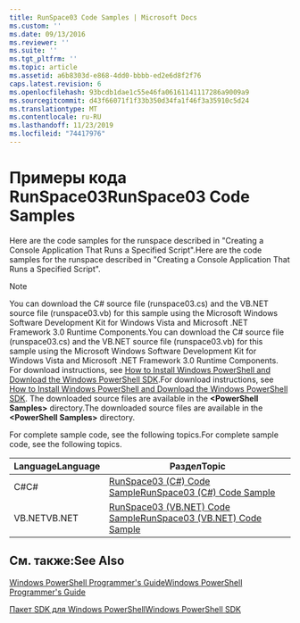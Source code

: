 ```yaml
---
title: RunSpace03 Code Samples | Microsoft Docs
ms.custom: ''
ms.date: 09/13/2016
ms.reviewer: ''
ms.suite: ''
ms.tgt_pltfrm: ''
ms.topic: article
ms.assetid: a6b8303d-e868-4dd0-bbbb-ed2e6d8f2f76
caps.latest.revision: 6
ms.openlocfilehash: 93bcdb1dae1c55e46fa06161141117286a9009a9
ms.sourcegitcommit: d43f66071f1f33b350d34fa1f46f3a35910c5d24
ms.translationtype: MT
ms.contentlocale: ru-RU
ms.lasthandoff: 11/23/2019
ms.locfileid: "74417976"
---
```

# <a name="runspace03-code-samples"></a><span data-ttu-id="0f2c6-102">Примеры кода RunSpace03</span><span class="sxs-lookup"><span data-stu-id="0f2c6-102">RunSpace03 Code Samples</span></span>

<span data-ttu-id="0f2c6-103">Here are the code samples for the runspace described in "Creating a Console Application That Runs a Specified Script".</span><span class="sxs-lookup"><span data-stu-id="0f2c6-103">Here are the code samples for the runspace described in "Creating a Console Application That Runs a Specified Script".</span></span>

> [!NOTE]
> <span data-ttu-id="0f2c6-104">You can download the C# source file (runspace03.cs) and the VB.NET source file (runspace03.vb) for this sample using the Microsoft Windows Software Development Kit for Windows Vista and Microsoft .NET Framework 3.0 Runtime Components.</span><span class="sxs-lookup"><span data-stu-id="0f2c6-104">You can download the C# source file (runspace03.cs) and the VB.NET source file (runspace03.vb) for this sample using the Microsoft Windows Software Development Kit for Windows Vista and Microsoft .NET Framework 3.0 Runtime Components.</span></span> <span data-ttu-id="0f2c6-105">For download instructions, see [How to Install Windows PowerShell and Download the Windows PowerShell SDK](/powershell/scripting/developer/installing-the-windows-powershell-sdk).</span><span class="sxs-lookup"><span data-stu-id="0f2c6-105">For download instructions, see [How to Install Windows PowerShell and Download the Windows PowerShell SDK](/powershell/scripting/developer/installing-the-windows-powershell-sdk).</span></span>
> <span data-ttu-id="0f2c6-106">The downloaded source files are available in the **\<PowerShell Samples>** directory.</span><span class="sxs-lookup"><span data-stu-id="0f2c6-106">The downloaded source files are available in the **\<PowerShell Samples>** directory.</span></span>

<span data-ttu-id="0f2c6-107">For complete sample code, see the following topics.</span><span class="sxs-lookup"><span data-stu-id="0f2c6-107">For complete sample code, see the following topics.</span></span>

| <span data-ttu-id="0f2c6-108">Language</span><span class="sxs-lookup"><span data-stu-id="0f2c6-108">Language</span></span> |                                 <span data-ttu-id="0f2c6-109">Раздел</span><span class="sxs-lookup"><span data-stu-id="0f2c6-109">Topic</span></span>                                 |
| -------- | --------------------------------------------------------------------- |
| <span data-ttu-id="0f2c6-110">C#</span><span class="sxs-lookup"><span data-stu-id="0f2c6-110">C#</span></span>       | [<span data-ttu-id="0f2c6-111">RunSpace03 (C#) Code Sample</span><span class="sxs-lookup"><span data-stu-id="0f2c6-111">RunSpace03 (C#) Code Sample</span></span>](./runspace03-csharp-code-sample.md)     |
| <span data-ttu-id="0f2c6-112">VB.NET</span><span class="sxs-lookup"><span data-stu-id="0f2c6-112">VB.NET</span></span>   | [<span data-ttu-id="0f2c6-113">RunSpace03 (VB.NET) Code Sample</span><span class="sxs-lookup"><span data-stu-id="0f2c6-113">RunSpace03 (VB.NET) Code Sample</span></span>](./runspace03-vb-net-code-sample.md) |

## <a name="see-also"></a><span data-ttu-id="0f2c6-114">См. также:</span><span class="sxs-lookup"><span data-stu-id="0f2c6-114">See Also</span></span>

[<span data-ttu-id="0f2c6-115">Windows PowerShell Programmer's Guide</span><span class="sxs-lookup"><span data-stu-id="0f2c6-115">Windows PowerShell Programmer's Guide</span></span>](./windows-powershell-programmer-s-guide.md)

[<span data-ttu-id="0f2c6-116">Пакет SDK для Windows PowerShell</span><span class="sxs-lookup"><span data-stu-id="0f2c6-116">Windows PowerShell SDK</span></span>](../windows-powershell-reference.md)
